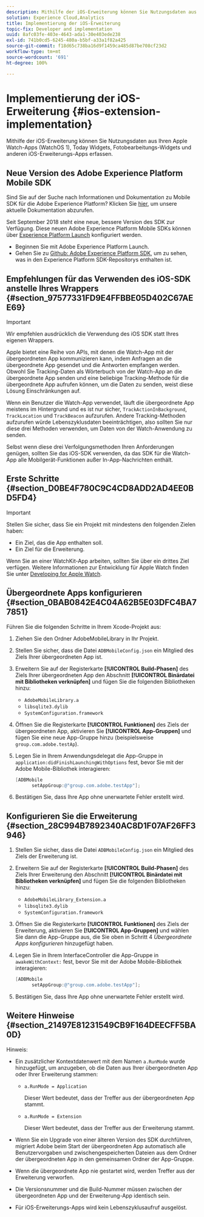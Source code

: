 ```yaml
---
description: Mithilfe der iOS-Erweiterung können Sie Nutzungsdaten aus Ihren Apple Watch-Apps (WatchOS 1), Today Widgets, Fotobearbeitungs-Widgets und anderen iOS-Erweiterungs-Apps erfassen.
solution: Experience Cloud,Analytics
title: Implementierung der iOS-Erweiterung
topic-fix: Developer and implementation
uuid: 8afc03fe-403e-4643-ada1-30e403ede238
exl-id: 741b0cd5-6245-480a-b5bf-a33a1f82a425
source-git-commit: f18d65c738ba16d9f1459ca485d87be708cf23d2
workflow-type: tm+mt
source-wordcount: '691'
ht-degree: 100%

---
```


# Implementierung der iOS-Erweiterung {#ios-extension-implementation}

Mithilfe der iOS-Erweiterung können Sie Nutzungsdaten aus Ihren Apple Watch-Apps (WatchOS 1), Today Widgets, Fotobearbeitungs-Widgets und anderen iOS-Erweiterungs-Apps erfassen.

## Neue Version des Adobe Experience Platform Mobile SDK

Sind Sie auf der Suche nach Informationen und Dokumentation zu Mobile SDK für die Adobe Experience Platform? Klicken Sie [hier](https://aep-sdks.gitbook.io/docs/), um unsere aktuelle Dokumentation abzurufen.

Seit September 2018 steht eine neue, bessere Version des SDK zur Verfügung. Diese neuen Adobe Experience Platform Mobile SDKs können über [Experience Platform Launch](https://www.adobe.com/de/experience-platform/launch.html) konfiguriert werden.

* Beginnen Sie mit Adobe Experience Platform Launch.
* Gehen Sie zu [Github: Adobe Experience Platform SDK](https://github.com/Adobe-Marketing-Cloud/acp-sdks), um zu sehen, was in den Experience Platform SDK-Repositorys enthalten ist.

## Empfehlungen für das Verwenden des iOS-SDK anstelle Ihres Wrappers {#section_97577331FD9E4FFBBE05D402C67AEE69}

>[!IMPORTANT]
>
>Wir empfehlen ausdrücklich die Verwendung des iOS SDK statt Ihres eigenen Wrappers.

Apple bietet eine Reihe von APIs, mit denen die Watch-App mit der übergeordneten App kommunizieren kann, indem Anfragen an die übergeordnete App gesendet und die Antworten empfangen werden. Obwohl Sie Tracking-Daten als Wörterbuch von der Watch-App an die übergeordnete App senden und eine beliebige Tracking-Methode für die übergeordnete App aufrufen können, um die Daten zu senden, weist diese Lösung Einschränkungen auf.

Wenn ein Benutzer die Watch-App verwendet, läuft die übergeordnete App meistens im Hintergrund und es ist nur sicher, `TrackActionInBackground`, `TrackLocation` und `TrackBeacon` aufzurufen. Andere Tracking-Methoden aufzurufen würde Lebenszyklusdaten beeinträchtigen, also sollten Sie nur diese drei Methoden verwenden, um Daten von der Watch-Anwendung zu senden.

Selbst wenn diese drei Verfolgungsmethoden Ihren Anforderungen genügen, sollten Sie das iOS-SDK verwenden, da das SDK für die Watch-App alle Mobilgerät-Funktionen außer In-App-Nachrichten enthält.

## Erste Schritte {#section_D0BE4F780C9C4CD8ADD2AD4EE0BD5FD4}

>[!IMPORTANT]
>
>Stellen Sie sicher, dass Sie ein Projekt mit mindestens den folgenden Zielen haben:
>
>* Ein Ziel, das die App enthalten soll.
>* Ein Ziel für die Erweiterung.

>


Wenn Sie an einer WatchKit-App arbeiten, sollten Sie über ein drittes Ziel verfügen. Weitere Informationen zur Entwicklung für Apple Watch finden Sie unter [Developing for Apple Watch](https://developer.apple.com/library/ios/documentation/General/Conceptual/WatchKitProgrammingGuide/index.html#//apple_ref/doc/uid/TP40014969-CH8-SW1).

## Übergeordnete Apps konfigurieren {#section_0BAB0842E4C04A62B5E03DFC4BA77851}

Führen Sie die folgenden Schritte in Ihrem Xcode-Projekt aus:

1. Ziehen Sie den Ordner AdobeMobileLibrary in Ihr Projekt.
1. Stellen Sie sicher, dass die Datei `ADBMobileConfig.json` ein Mitglied des Ziels Ihrer übergeordneten App ist.
1. Erweitern Sie auf der Registerkarte **[!UICONTROL Build-Phasen]** des Ziels Ihrer übergeordneten App den Abschnitt **[!UICONTROL Binärdatei mit Bibliotheken verknüpfen]** und fügen Sie die folgenden Bibliotheken hinzu:

   * `AdobeMobileLibrary.a`
   * `libsqlite3.dylib`
   * `SystemConfiguration.framework`

1. Öffnen Sie die Registerkarte **[!UICONTROL Funktionen]** des Ziels der übergeordneten App, aktivieren Sie **[!UICONTROL App-Gruppen]** und fügen Sie eine neue App-Gruppe hinzu (beispielsweise `group.com.adobe.testAp`).

1. Legen Sie in Ihrem Anwendungsdelegat die App-Gruppe in `application:didFinishLaunchingWithOptions` fest, bevor Sie mit der Adobe Mobile-Bibliothek interagieren:

   ```objective-c
   [ADBMobile 
         setAppGroup:@"group.com.adobe.testApp"];
   ```

1. Bestätigen Sie, dass Ihre App ohne unerwartete Fehler erstellt wird.

## Konfigurieren Sie die Erweiterung {#section_28C994B7892340AC8D1F07AF26FF3946}

1. Stellen Sie sicher, dass die Datei `ADBMobileConfig.json` ein Mitglied des Ziels der Erweiterung ist.
1. Erweitern Sie auf der Registerkarte **[!UICONTROL Build-Phasen]** des Ziels Ihrer Erweiterung den Abschnitt **[!UICONTROL Binärdatei mit Bibliotheken verknüpfen]** und fügen Sie die folgenden Bibliotheken hinzu:

   * `AdobeMobileLibrary_Extension.a`
   * `libsqlite3.dylib`
   * `SystemConfiguration.framework`

1. Öffnen Sie die Registerkarte **[!UICONTROL Funktionen]** des Ziels der Erweiterung, aktivieren Sie **[!UICONTROL App-Gruppen]** und wählen Sie dann die App-Gruppe aus, die Sie oben in Schritt 4 *Übergeordnete Apps konfigurieren* hinzugefügt haben.

1. Legen Sie in Ihrem InterfaceController die App-Gruppe in `awakeWithContext:` fest, bevor Sie mit der Adobe Mobile-Bibliothek interagieren:

   ```objective-c
   [ADBMobile 
         setAppGroup:@"group.com.adobe.testApp"];
   ```

1. Bestätigen Sie, dass Ihre App ohne unerwartete Fehler erstellt wird.

## Weitere Hinweise {#section_21497E81231549CB9F164DEECFF5BA0D}

Hinweis:

* Ein zusätzlicher Kontextdatenwert mit dem Namen `a.RunMode` wurde hinzugefügt, um anzugeben, ob die Daten aus Ihrer übergeordneten App oder Ihrer Erweiterung stammen:

   * `a.RunMode = Application`

      Dieser Wert bedeutet, dass der Treffer aus der übergeordneten App stammt.
   * `a.RunMode = Extension`

      Dieser Wert bedeutet, dass der Treffer aus der Erweiterung stammt.

* Wenn Sie ein Upgrade von einer älteren Version des SDK durchführen, migriert Adobe beim Start der übergeordneten App automatisch alle Benutzervorgaben und zwischengespeicherten Dateien aus dem Ordner der übergeordneten App in den gemeinsamen Ordner der App-Gruppe.
* Wenn die übergeordnete App nie gestartet wird, werden Treffer aus der Erweiterung verworfen.
* Die Versionsnummer und die Build-Nummer müssen zwischen der übergeordneten App und der Erweiterung-App identisch sein.
* Für iOS-Erweiterungs-Apps wird kein Lebenszyklusaufruf ausgelöst.
